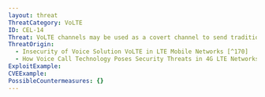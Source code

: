 ```yaml
---
layout: threat
ThreatCategory: VoLTE
ID: CEL-14
Threat: VoLTE channels may be used as a covert channel to send traditional data traffic, potentially leading to a reduced charge on that data
ThreatOrigin:
  - Insecurity of Voice Solution VoLTE in LTE Mobile Networks [^170]
  - How Voice Call Technology Poses Security Threats in 4G LTE Networks [^181]
ExploitExample:
CVEExample:
PossibleCountermeasures: {}
---
```


